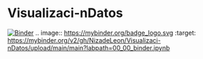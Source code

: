 # Visualizaci-nDatos
[![Binder](https://mybinder.org/badge_logo.svg)](https://mybinder.org/v2/gh/NizadeLeon/Visualizaci-nDatos/upload/main/main?labpath=00_00_binder.ipynb)
.. image:: https://mybinder.org/badge_logo.svg
 :target: https://mybinder.org/v2/gh/NizadeLeon/Visualizaci-nDatos/upload/main/main?labpath=00_00_binder.ipynb
 
